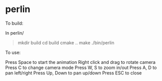 # perlin

To build:

In perlin/
>mkdir build
>cd build
>cmake ..
>make
>./bin/perlin

To use:

Press Space to start the animation
Right click and drag to rotate camera
Press C to change camera mode
Press W, S to zoom in/out
Press A, D to pan left/right
Press Up, Down to pan up/down
Press ESC to close
